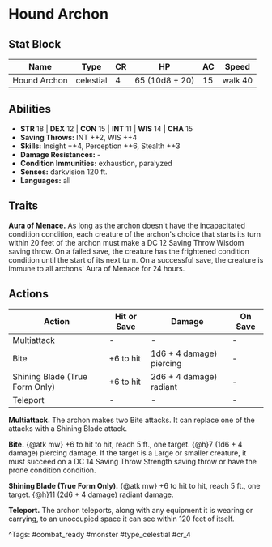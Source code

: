 # Hound Archon

## Stat Block

| Name | Type | CR | HP | AC | Speed |
|------|------|----|----|----|-------|
| Hound Archon | celestial | 4 | 65 (10d8 + 20) | 15 | walk 40 |

## Abilities

- **STR** 18 | **DEX** 12 | **CON** 15 | **INT** 11 | **WIS** 14 | **CHA** 15
- **Saving Throws:** INT ++2, WIS ++4  
- **Skills:** Insight ++4, Perception ++6, Stealth ++3  
- **Damage Resistances:** -  
- **Condition Immunities:** exhaustion, paralyzed  
- **Senses:** darkvision 120 ft.  
- **Languages:** all

## Traits

**Aura of Menace.** As long as the archon doesn't have the incapacitated condition condition, each creature of the archon's choice that starts its turn within 20 feet of the archon must make a DC 12 Saving Throw Wisdom saving throw. On a failed save, the creature has the frightened condition condition until the start of its next turn. On a successful save, the creature is immune to all archons' Aura of Menace for 24 hours.


## Actions

| Action | Hit or Save | Damage | On Save |
|--------|--------------|--------|----------|
| Multiattack | - | - | - |
| Bite | +6 to hit | 1d6 + 4 damage) piercing | - |
| Shining Blade (True Form Only) | +6 to hit | 2d6 + 4 damage) radiant | - |
| Teleport | - | - | - |

**Multiattack.** The archon makes two Bite attacks. It can replace one of the attacks with a Shining Blade attack.

**Bite.** {@atk mw} +6 to hit to hit, reach 5 ft., one target. {@h}7 (1d6 + 4 damage) piercing damage. If the target is a Large or smaller creature, it must succeed on a DC 14 Saving Throw Strength saving throw or have the prone condition condition.

**Shining Blade (True Form Only).** {@atk mw} +6 to hit to hit, reach 5 ft., one target. {@h}11 (2d6 + 4 damage) radiant damage.

**Teleport.** The archon teleports, along with any equipment it is wearing or carrying, to an unoccupied space it can see within 120 feet of itself.


^Tags: #combat_ready #monster #type_celestial #cr_4